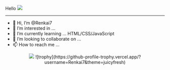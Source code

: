 Hello
![](https://komarev.com/ghpvc/?username=your-github-Renkai7&color=green)
<hr>

- 👋 Hi, I’m @Renkai7
- 👀 I’m interested in ...
- 🌱 I’m currently learning ... HTML/CSS/JavaScript
- 💞️ I’m looking to collaborate on ...
- 📫 How to reach me ...

<!---
Renkai7/Renkai7 is a ✨ special ✨ repository because its `README.md` (this file) appears on your GitHub profile.
You can click the Preview link to take a look at your changes.
--->
<div align="center">
  <img src="https://github-readme-stats.vercel.app/api?username=Renkai7&show_icons=true&theme=tokyonight"/>
![trophy](https://github-profile-trophy.vercel.app/?username=Renkai7&theme=juicyfresh)
<br>
</div>




